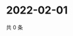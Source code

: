 # 2022-02-01

共 0 条

<!-- BEGIN WEIBO -->
<!-- 最后更新时间 Tue Feb 01 2022 08:53:15 GMT+0800 (China Standard Time) -->

<!-- END WEIBO -->
